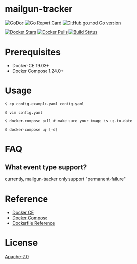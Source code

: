 # mailgun-tracker

[![GoDoc](https://godoc.org/github.com/guessi/mailgun-tracker?status.svg)](https://godoc.org/github.com/guessi/mailgun-tracker)
[![Go Report Card](https://goreportcard.com/badge/github.com/guessi/mailgun-tracker)](https://goreportcard.com/report/github.com/guessi/mailgun-tracker)
[![GitHub go.mod Go version](https://img.shields.io/github/go-mod/go-version/guessi/mailgun-tracker)](https://github.com/guessi/mailgun-tracker/blob/master/go.mod)

[![Docker Stars](https://img.shields.io/docker/stars/guessi/mailgun-tracker.svg)](https://hub.docker.com/r/guessi/mailgun-tracker/)
[![Docker Pulls](https://img.shields.io/docker/pulls/guessi/mailgun-tracker.svg)](https://hub.docker.com/r/guessi/mailgun-tracker/)
[![Build Status](https://cloud.drone.io/api/badges/guessi/mailgun-tracker/status.svg)](https://cloud.drone.io/guessi/mailgun-tracker)


# Prerequisites

- Docker-CE 19.03+
- Docker Compose 1.24.0+

# Usage

    $ cp config.example.yaml config.yaml

    $ vim config.yaml

    $ docker-compose pull # make sure your image is up-to-date

    $ docker-compose up [-d]

# FAQ

## What event type support?

currently, mailgun-tracker only support "permanent-failure"

# Reference

- [Docker CE](https://www.docker.com/community-edition)
- [Docker Compose](https://docs.docker.com/compose/overview/)
- [Dockerfile Reference](https://docs.docker.com/engine/reference/builder/)

# License

[Apache-2.0](LICENSE)
